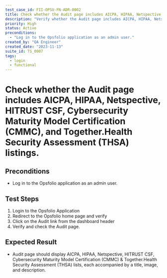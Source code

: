```yaml
---
test_case_id: FII-OPSU-FN-ADR-0002
title: Check whether the Audit page includes AICPA, HIPAA, Netspective, HITRUST CSF, Cybersecurity Maturity Model Certification (CMMC), and Together.Health Security Assessment (THSA) listings.
description: "Verify whether the Audit page includes AICPA, HIPAA, Netspective, HITRUST CSF, Cybersecurity Maturity Model Certification (CMMC), and Together.Health Security Assessment (THSA) listings."
priority: High
status: Active
preconditions: 
  - "Log in to the Opsfolio application as an admin user."
created_by: "QA Engineer"
created_date: "2023-11-13"
suite_id: TS_0007
tags:
  - login
  - functional
---
```


# Check whether the Audit page includes AICPA, HIPAA, Netspective, HITRUST CSF, Cybersecurity Maturity Model Certification (CMMC), and Together.Health Security Assessment (THSA) listings.

## Preconditions

- Log in to the Opsfolio application as an admin user.

## Test Steps

1. Login to the Opsfolio Application
2. Redirect to the Opsfolio home page and verify
3. Click on the Audit link from the dashboard header                                                     
4. Verify and check the Audit page.

## Expected Result

- Audit page should display AICPA, HIPAA, Netspective, HITRUST CSF,  Cybersecurity Maturity Model Certification (CMMC) & Together.Health Security Assessment (THSA)  lists, each accompanied by a title, image, and description.

